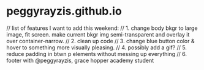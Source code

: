 # peggyrayzis.github.io

// list of features I want to add this weekend:
// 1. change body bkgr to large image, fit screen. make current bkgr img semi-transparent and overlay it over container-narrow.
// 2. clean up code
// 3. change blue button color & hover to something more visually pleasing.
// 4. possibly add a gif?
// 5. reduce padding in btwn p elements without messing up everything
// 6. footer with @peggyrayzis, grace hopper academy student